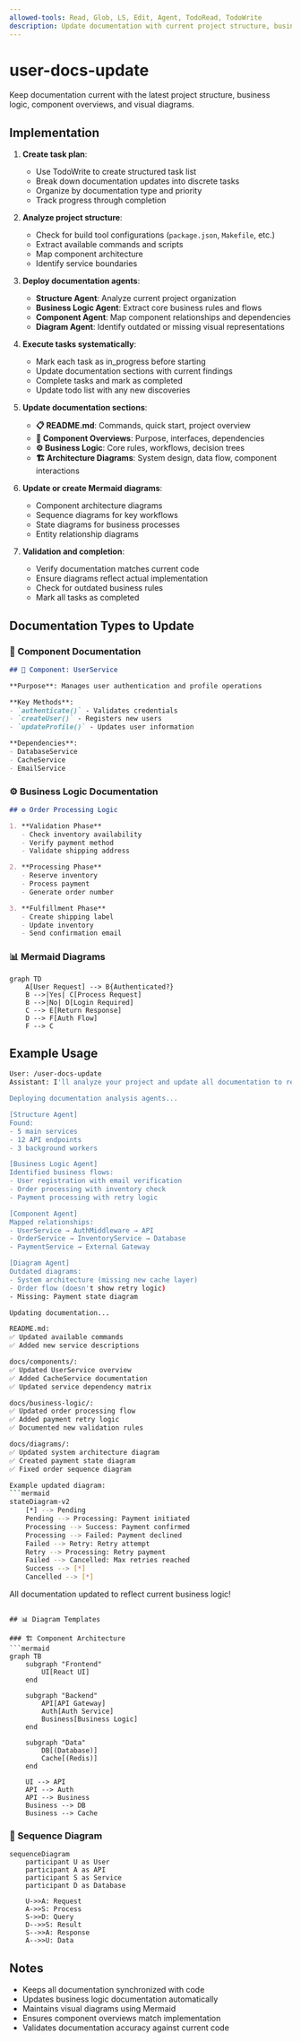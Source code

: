 ```yaml
---
allowed-tools: Read, Glob, LS, Edit, Agent, TodoRead, TodoWrite
description: Update documentation with current project structure, business logic, and diagrams
---
```


# user-docs-update

Keep documentation current with the latest project structure, business logic, component overviews, and visual diagrams.

## Implementation

1. **Create task plan**:
   - Use TodoWrite to create structured task list
   - Break down documentation updates into discrete tasks
   - Organize by documentation type and priority
   - Track progress through completion

2. **Analyze project structure**:
   - Check for build tool configurations (`package.json`, `Makefile`, etc.)
   - Extract available commands and scripts
   - Map component architecture
   - Identify service boundaries

3. **Deploy documentation agents**:
   - **Structure Agent**: Analyze current project organization
   - **Business Logic Agent**: Extract core business rules and flows
   - **Component Agent**: Map component relationships and dependencies
   - **Diagram Agent**: Identify outdated or missing visual representations

4. **Execute tasks systematically**:
   - Mark each task as in_progress before starting
   - Update documentation sections with current findings
   - Complete tasks and mark as completed
   - Update todo list with any new discoveries

5. **Update documentation sections**:
   - **📋 README.md**: Commands, quick start, project overview
   - **🧩 Component Overviews**: Purpose, interfaces, dependencies
   - **⚙️ Business Logic**: Core rules, workflows, decision trees
   - **🏗️ Architecture Diagrams**: System design, data flow, component interactions

6. **Update or create Mermaid diagrams**:
   - Component architecture diagrams
   - Sequence diagrams for key workflows
   - State diagrams for business processes
   - Entity relationship diagrams

7. **Validation and completion**:
   - Verify documentation matches current code
   - Ensure diagrams reflect actual implementation
   - Check for outdated business rules
   - Mark all tasks as completed

## Documentation Types to Update

### 🧩 Component Documentation
```markdown
## 🧩 Component: UserService

**Purpose**: Manages user authentication and profile operations

**Key Methods**:
- `authenticate()` - Validates credentials
- `createUser()` - Registers new users
- `updateProfile()` - Updates user information

**Dependencies**:
- DatabaseService
- CacheService
- EmailService
```

### ⚙️ Business Logic Documentation
```markdown
## ⚙️ Order Processing Logic

1. **Validation Phase**
   - Check inventory availability
   - Verify payment method
   - Validate shipping address

2. **Processing Phase**
   - Reserve inventory
   - Process payment
   - Generate order number

3. **Fulfillment Phase**
   - Create shipping label
   - Update inventory
   - Send confirmation email
```

### 📊 Mermaid Diagrams
```mermaid
graph TD
    A[User Request] --> B{Authenticated?}
    B -->|Yes| C[Process Request]
    B -->|No| D[Login Required]
    C --> E[Return Response]
    D --> F[Auth Flow]
    F --> C
```

## Example Usage

```sh
User: /user-docs-update
Assistant: I'll analyze your project and update all documentation to reflect current implementation.

Deploying documentation analysis agents...

[Structure Agent]
Found:
- 5 main services
- 12 API endpoints
- 3 background workers

[Business Logic Agent]
Identified business flows:
- User registration with email verification
- Order processing with inventory check
- Payment processing with retry logic

[Component Agent]
Mapped relationships:
- UserService → AuthMiddleware → API
- OrderService → InventoryService → Database
- PaymentService → External Gateway

[Diagram Agent]
Outdated diagrams:
- System architecture (missing new cache layer)
- Order flow (doesn't show retry logic)
- Missing: Payment state diagram

Updating documentation...

README.md:
✅ Updated available commands
✅ Added new service descriptions

docs/components/:
✅ Updated UserService overview
✅ Added CacheService documentation
✅ Updated service dependency matrix

docs/business-logic/:
✅ Updated order processing flow
✅ Added payment retry logic
✅ Documented new validation rules

docs/diagrams/:
✅ Updated system architecture diagram
✅ Created payment state diagram
✅ Fixed order sequence diagram

Example updated diagram:
```mermaid
stateDiagram-v2
    [*] --> Pending
    Pending --> Processing: Payment initiated
    Processing --> Success: Payment confirmed
    Processing --> Failed: Payment declined
    Failed --> Retry: Retry attempt
    Retry --> Processing: Retry payment
    Failed --> Cancelled: Max retries reached
    Success --> [*]
    Cancelled --> [*]
```

All documentation updated to reflect current business logic!
```

## 📊 Diagram Templates

### 🏗️ Component Architecture
```mermaid
graph TB
    subgraph "Frontend"
        UI[React UI]
    end
    
    subgraph "Backend"
        API[API Gateway]
        Auth[Auth Service]
        Business[Business Logic]
    end
    
    subgraph "Data"
        DB[(Database)]
        Cache[(Redis)]
    end
    
    UI --> API
    API --> Auth
    API --> Business
    Business --> DB
    Business --> Cache
```

### 🔄 Sequence Diagram
```mermaid
sequenceDiagram
    participant U as User
    participant A as API
    participant S as Service
    participant D as Database
    
    U->>A: Request
    A->>S: Process
    S->>D: Query
    D-->>S: Result
    S-->>A: Response
    A-->>U: Data
```

## Notes

- Keeps all documentation synchronized with code
- Updates business logic documentation automatically
- Maintains visual diagrams using Mermaid
- Ensures component overviews match implementation
- Validates documentation accuracy against current code